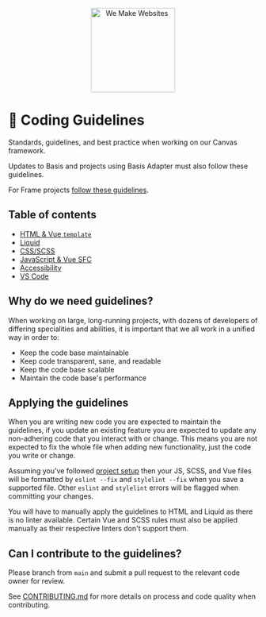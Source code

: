 <p align="center"><img src="https://raw.githubusercontent.com/we-make-websites/wmw-coding-guidelines/master/assets/logo.png" alt="We Make Websites" width="170"></p>

# 📏 Coding Guidelines

Standards, guidelines, and best practice when working on our Canvas framework.

Updates to Basis and projects using Basis Adapter must also follow these guidelines.

For Frame projects [follow these guidelines](frame/README.md).

## Table of contents

* [HTML & Vue `template`](html-vue-template/README.md)
* [Liquid](liquid/README.md)
* [CSS/SCSS](css/README.md)
* [JavaScript & Vue SFC](javascript-vue-sfc/README.md)
* [Accessibility](accessibility/README.md)
* [VS Code](vs-code/README.md)

## Why do we need guidelines?

When working on large, long-running projects, with dozens of developers of differing specialities and abilities, it is important that we all work in a unified way in order to:

* Keep the code base maintainable
* Keep code transparent, sane, and readable
* Keep the code base scalable
* Maintain the code base's performance

## Applying the guidelines

When you are writing new code you are expected to maintain the guidelines, if you update an existing feature you are expected to update any non-adhering code that you interact with or change. This means you are not expected to fix the whole file when adding new functionality, just the code you write or change.

Assuming you've followed [project setup](https://we-make-websites.gitbook.io/canvas/guides/project-setup) then your JS, SCSS, and Vue files will be formatted by `eslint --fix` and `stylelint --fix` when you save a supported file. Other `eslint` and `stylelint` errors will be flagged when committing your changes.

You will have to manually apply the guidelines to HTML and Liquid as there is no linter available. Certain Vue and SCSS rules must also be applied manually as their respective linters don't support them.

## Can I contribute to the guidelines?

Please branch from `main` and submit a pull request to the relevant code owner for review.

See [CONTRIBUTING.md](.github/CONTRIBUTING.md) for more details on process and code quality when contributing.
